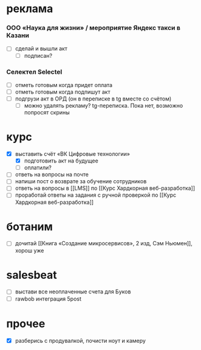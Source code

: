 # реклама
### ООО «Наука для жизни» / мероприятие Яндекс такси в Казани
- [ ] сделай и вышли акт
	- [ ] подписан?
### Селектел Selectel
- [ ] отметь готовым когда придет оплата
- [ ] отметь готовым когда подпишут акт
- [ ] подгрузи акт в ОРД (он в переписке в tg вместе со счётом)
	- [ ] можно удалять рекламу? tg-переписка. Пока нет, возможно попросят скрины
# курс
- [x] выставить счёт «ВК Цифровые технологии»
	- [x] подготовить акт на будущее
	- [ ] оплатили?
- [ ] ответь на вопросы на почте
- [ ] напиши пост о возврате за обучение сотрудников
- [ ] ответь на вопросы в [[LMS]] по [[Курс Хардкорная веб-разработка]]
- [ ] проработай ответы на задания с ручной проверкой по [[Курс Хардкорная веб-разработка]]
# ботаним
- [ ] дочитай [[Книга «Создание микросервисов», 2 изд, Сэм Ньюмен]], хорош уже
# salesbeat
- [ ] выстави все неоплаченные счета для Буков
- [ ] rawbob интеграция 5post
# прочее
- [x] разберись с продувалкой, почисти ноут и камеру
